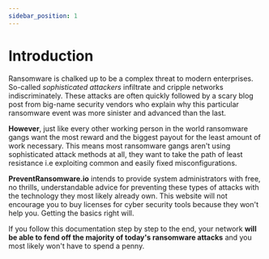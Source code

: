 ```yaml
---
sidebar_position: 1
---
```


# Introduction
Ransomware is chalked up to be a complex threat to modern enterprises. So-called _sophisticated attackers_ infiltrate and cripple networks indiscriminately. These attacks are often quickly followed by a scary blog post from big-name security vendors who explain why this particular ransomware event was more sinister and advanced than the last.

**However**, just like every other working person in the world ransomware gangs want the most reward and the biggest payout for the least amount of work necessary. 
This means most ransomware gangs aren't using sophisticated attack methods at all, they want to take the path of least resistance i.e exploiting common and easily fixed misconfigurations.

**PreventRansomware.io** intends to provide system administrators with free, no thrills, understandable advice for preventing these types of attacks with the technology they most likely already own. This website will not encourage you to buy licenses for cyber security tools because they won't help you. Getting the basics right will. 

If you follow this documentation step by step to the end, your network **will be able to fend off the majority of today's ransomware attacks** and you most likely won't have to spend a penny.
